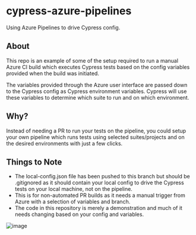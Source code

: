 # cypress-azure-pipelines
Using Azure Pipelines to drive Cypress config. 

## About

This repo is an example of some of the setup required to run a manual Azure CI build which executes Cypress tests based on the config variables provided when the build was initiated. 

The variables provided through the Azure user interface are passed down to the Cypress config as Cypress environment variables. Cypress will use these variables to determine which suite to run and on which environment.

## Why?

Instead of needing a PR to run your tests on the pipeline, you could setup your own pipeline which runs tests using selected suites/projects and on the desired environments with just a few clicks.

## Things to Note
- The local-config.json file has been pushed to this branch but should be .gitignored as it should contain your local config to drive the Cypress tests on your local machine, not on the pipeline.
- This is for non-automated PR builds as it needs a manual trigger from Azure with a selection of variables and branch.
- The code in this repository is merely a demonstration and much of it needs changing based on your config and variables.

![image](https://user-images.githubusercontent.com/46319030/234266357-3e5fab74-0034-46ca-a20b-b99a41be20b3.png)
